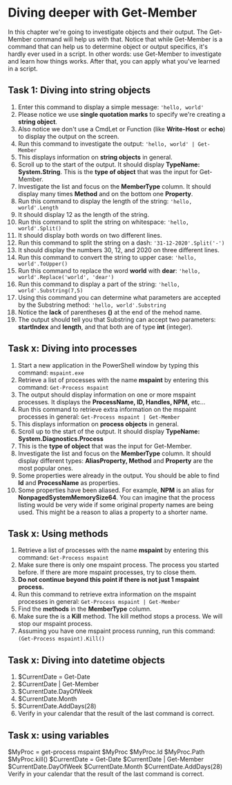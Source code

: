 # Diving deeper with Get-Member
In this chapter we're going to investigate objects and their output. The Get-Member command will help us with that. Notice that while Get-Member is a command that can help us to determine object or output specifics, it's hardly ever used in a script. In other words: use Get-Member to investigate and learn how things works. After that, you can apply what you've learned in a script.

## Task 1: Diving into string objects
1. Enter this command to display a simple message: ```'hello, world'```
1. Please notice we use **single quotation marks** to specify we're creating a **string object**.
1. Also notice we don't use a CmdLet or Function (like **Write-Host** or **echo**) to display the output on the screen.
1. Run this command to investigate the output: ```'hello, world' | Get-Member```
1. This displays information on **string objects** in general.
1. Scroll up to the start of the output. It should display **TypeName: System.String**. This is the **type of object** that was the input for Get-Member.
1. Investigate the list and focus on the **MemberType** column. It should display many times **Method** and on the bottom one **Property**.
1. Run this command to display the length of the string: ```'hello, world'.Length```
1. It should display 12 as the length of the string.
1. Run this command to split the string on whitespace: ```'hello, world'.Split()```
1. It should display both words on two different lines.
1. Run this command to split the string on a dash: ```'31-12-2020'.Split('-')```
1. It should display the numbers 30, 12, and 2020 on three different lines.
1. Run this command to convert the string to upper case: ```'hello, world'.ToUpper()```
1. Run this command to replace the word **world** with **dear**: ```'hello, world'.Replace('world', 'dear')```
1. Run this command to display a part of the string: ```'hello, world'.Substring(7,5)```
1. Using this command you can determine what parameters are accepted by the Substring method: ```'hello, world'.Substring```
1. Notice the **lack** of parentheses **()** at the end of the mehod name.
1. The output should tell you that Substring can accept two parameters: **startIndex** and **length**, and that both are of type **int** (integer).

## Task x: Diving into processes
1. Start a new application in the PowerShell window by typing this command: ```mspaint.exe```
1. Retrieve a list of processes with the name **mspaint** by entering this command: ```Get-Process mspaint```
1. The output should display information on one or more mspaint processes. It displays the **ProcessName, ID, Handles, NPM,** etc...
1. Run this command to retrieve extra information on the mspaint processes in general: ```Get-Process mspaint | Get-Member```
1. This displays information on **process objects** in general.
1. Scroll up to the start of the output. It should display **TypeName: System.Diagnostics.Process**
1. This is the **type of object** that was the input for Get-Member.
1. Investigate the list and focus on the **MemberType** column. It should display different types: **AliasProperty, Method** and **Property** are the most popular ones.
1. Some properties were already in the output. You should be able to find **Id** and **ProcessName** as properties.
1. Some properties have been aliased. For example, **NPM** is an alias for **NonpagedSystemMemorySize64**. You can imagine that the process listing would be very wide if some original property names are being used. This might be a reason to alias a property to a shorter name.


## Task x: Using methods
1. Retrieve a list of processes with the name **mspaint** by entering this command: ```Get-Process mspaint```
1. Make sure there is only one mspaint process. The process you started before. If there are more mspaint processes, try to close them.
1. **Do not continue beyond this point if there is not just 1 mspaint process.**
1. Run this command to retrieve extra information on the mspaint processes in general: ```Get-Process mspaint | Get-Member```
1. Find the **methods** in the **MemberType** column.
1. Make sure the is a **Kill** method. The kill method stops a process. We will stop our mspaint process.
1. Assuming you have one mspaint process running, run this command: ```(Get-Process mspaint).Kill()```


## Task x: Diving into datetime objects
1. $CurrentDate = Get-Date
1. $CurrentDate | Get-Member
1. $CurrentDate.DayOfWeek
1. $CurrentDate.Month
1. $CurrentDate.AddDays(28)
1. Verify in your calendar that the result of the last command is correct.


## Task x: using variables
$MyProc = get-process mspaint
$MyProc
$MyProc.Id
$MyProc.Path
$MyProc.kill()
$CurrentDate = Get-Date
$CurrentDate | Get-Member
$CurrentDate.DayOfWeek
$CurrentDate.Month
$CurrentDate.AddDays(28)
Verify in your calendar that the result of the last command is correct.
